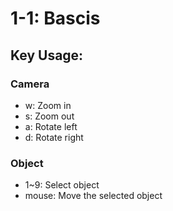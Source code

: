 # 1-1: Bascis

## Key Usage:

### Camera
- w: Zoom in
- s: Zoom out
- a: Rotate left
- d: Rotate right

### Object
- 1~9: Select object
- mouse: Move the selected object